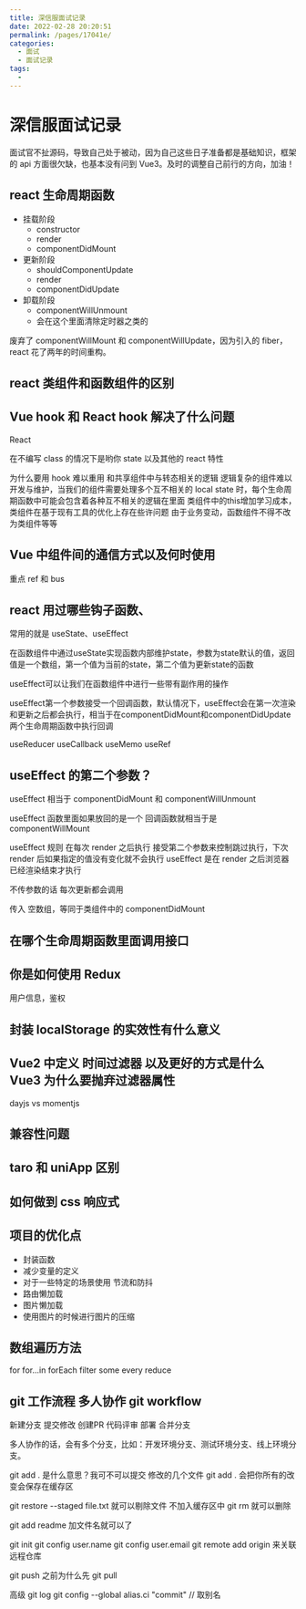 ```yaml
---
title: 深信服面试记录
date: 2022-02-28 20:20:51
permalink: /pages/17041e/
categories:
  - 面试
  - 面试记录
tags:
  - 
---
```


# 深信服面试记录

面试官不扯源码，导致自己处于被动，因为自己这些日子准备都是基础知识，框架的 api 方面很欠缺，也基本没有问到 Vue3。及时的调整自己前行的方向，加油！

<!-- more -->

## react 生命周期函数

- 挂载阶段
  - constructor
  - render
  - componentDidMount
- 更新阶段
  - shouldComponentUpdate
  - render
  - componentDidUpdate
- 卸载阶段
  - componentWillUnmount
  - 会在这个里面清除定时器之类的

废弃了 componentWillMount 和 componentWillUpdate，因为引入的 fiber，react 花了两年的时间重构。

## react 类组件和函数组件的区别

## Vue hook 和 React hook 解决了什么问题

React

在不编写 class 的情况下是哟你 state 以及其他的 react 特性

为什么要用 hook
难以重用 和共享组件中与转态相关的逻辑
逻辑复杂的组件难以开发与维护，当我们的组件需要处理多个互不相关的 local state 时，每个生命周期函数中可能会包含着各种互不相关的逻辑在里面
类组件中的this增加学习成本，类组件在基于现有工具的优化上存在些许问题
由于业务变动，函数组件不得不改为类组件等等

## Vue 中组件间的通信方式以及何时使用

重点 ref 和 bus

## react 用过哪些钩子函数、

常用的就是 useState、useEffect

在函数组件中通过useState实现函数内部维护state，参数为state默认的值，返回值是一个数组，第一个值为当前的state，第二个值为更新state的函数

useEffect可以让我们在函数组件中进行一些带有副作用的操作

useEffect第一个参数接受一个回调函数，默认情况下，useEffect会在第一次渲染和更新之后都会执行，相当于在componentDidMount和componentDidUpdate两个生命周期函数中执行回调

useReducer
useCallback
useMemo
useRef

## useEffect 的第二个参数？

useEffect 相当于 componentDidMount 和 componentWillUnmount

useEffect 函数里面如果放回的是一个 回调函数就相当于是 componentWillMount

useEffect 规则
在每次 render 之后执行
接受第二个参数来控制跳过执行，下次 render 后如果指定的值没有变化就不会执行
useEffect 是在 render 之后浏览器已经渲染结束才执行


不传参数的话 每次更新都会调用

传入 空数组，等同于类组件中的 componentDidMount

## 在哪个生命周期函数里面调用接口
 
## 你是如何使用 Redux

用户信息，鉴权

## 封装 localStorage 的实效性有什么意义

## Vue2 中定义 时间过滤器 以及更好的方式是什么 Vue3 为什么要抛弃过滤器属性

dayjs vs momentjs

## 兼容性问题

## taro 和 uniApp 区别

## 如何做到 css 响应式

## 项目的优化点

- 封装函数
- 减少变量的定义
- 对于一些特定的场景使用 节流和防抖
- 路由懒加载
- 图片懒加载
- 使用图片的时候进行图片的压缩

## 数组遍历方法

for
for...in
forEach
filter
some
every
reduce    

## git 工作流程 多人协作 git workflow

新建分支 提交修改 创建PR 代码评审 部署 合并分支


多人协作的话，会有多个分支，比如：开发环境分支、测试环境分支、线上环境分支。

git add .  是什么意思？我可不可以提交 修改的几个文件
git add .  会把你所有的改变会保存在缓存区

git restore --staged file.txt 就可以剔除文件 不加入缓存区中
git rm 就可以删除


git add readme 加文件名就可以了

git init
git config user.name
git config user.email
git remote add origin 来关联远程仓库

git push 之前为什么先 git pull

高级 
git log
git config --global alias.ci "commit" // 取别名